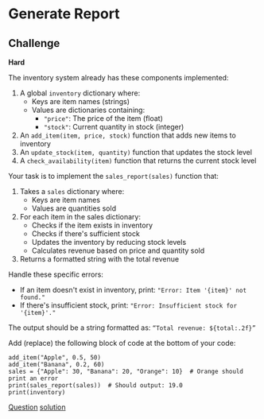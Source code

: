 # Generate Report

## Challenge

**Hard**


The inventory system already has these components implemented:

1. A global `inventory` dictionary where:
    - Keys are item names (strings)
    - Values are dictionaries containing:
        - `"price"`: The price of the item (float)
        - `"stock"`: Current quantity in stock (integer)
2. An `add_item(item, price, stock)` function that adds new items to inventory
3. An `update_stock(item, quantity)` function that updates the stock level
4. A `check_availability(item)` function that returns the current stock level

Your task is to implement the `sales_report(sales)` function that:

1. Takes a `sales` dictionary where:
    - Keys are item names
    - Values are quantities sold
2. For each item in the sales dictionary:
    - Checks if the item exists in inventory
    - Checks if there's sufficient stock
    - Updates the inventory by reducing stock levels
    - Calculates revenue based on price and quantity sold
3. Returns a formatted string with the total revenue

Handle these specific errors:

- If an item doesn't exist in inventory, print: `"Error: Item '{item}' not found."`
- If there's insufficient stock, print: `"Error: Insufficient stock for '{item}'."`

The output should be a string formatted as: `“Total revenue: ${total:.2f}”`

Add (replace) the following block of code at the bottom of your code:

```
add_item("Apple", 0.5, 50)
add_item("Banana", 0.2, 60)
sales = {"Apple": 30, "Banana": 20, "Orange": 10}  # Orange should print an error
print(sales_report(sales))  # Should output: 19.0
print(inventory)

```

[Question](q.py) [solution](solution.py)










